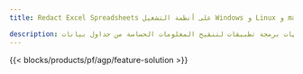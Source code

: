```yaml
---
title: Redact Excel Spreadsheets على أنظمة التشغيل Windows و Linux و macOS 

description: تطبيق مجاني وواجهات برمجة تطبيقات لتنقيح المعلومات الحساسة من جداول بيانات XLS و XLSX و ODS
---
```

{{< blocks/products/pf/agp/feature-solution >}} 

